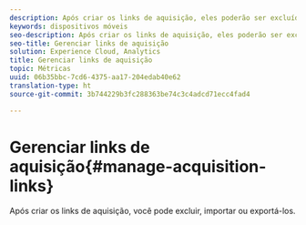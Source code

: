 ```yaml
---
description: Após criar os links de aquisição, eles poderão ser excluídos, importados ou exportados.
keywords: dispositivos móveis
seo-description: Após criar os links de aquisição, eles poderão ser excluídos, importados ou exportados.
seo-title: Gerenciar links de aquisição
solution: Experience Cloud, Analytics
title: Gerenciar links de aquisição
topic: Métricas
uuid: 06b35bbc-7cd6-4375-aa17-204edab40e62
translation-type: ht
source-git-commit: 3b744229b3fc288363be74c3c4adcd71ecc4fad4

---
```



# Gerenciar links de aquisição{#manage-acquisition-links}

Após criar os links de aquisição, você pode excluir, importar ou exportá-los.